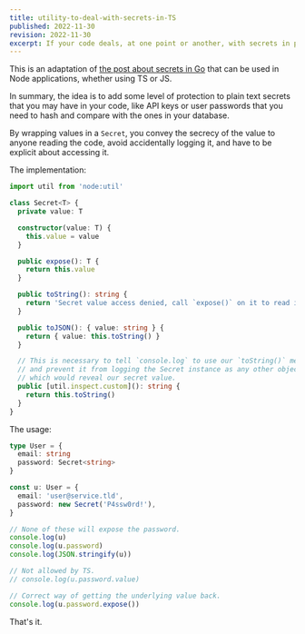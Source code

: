 ```yaml
---
title: utility-to-deal-with-secrets-in-TS
published: 2022-11-30
revision: 2022-11-30
excerpt: If your code deals, at one point or another, with secrets in plain text, it might be a good idea to prevent accidental logging of such sensitive information. 
---
```


This is an adaptation of [the post about secrets in Go](./utility-to-deal-with-secrets-in-go.html) that can be used in Node applications, whether using TS or JS.

In summary, the idea is to add some level of protection to plain text secrets that you may have in your code, like API keys or user passwords that you need to hash and compare with the ones in your database.

By wrapping values in a `Secret`, you convey the secrecy of the value to anyone reading the code, avoid accidentally logging it, and have to be explicit about accessing it.

The implementation:

```typescript
import util from 'node:util'

class Secret<T> {
  private value: T

  constructor(value: T) {
    this.value = value
  }

  public expose(): T {
    return this.value
  }

  public toString(): string {
    return 'Secret value access denied, call `expose()` on it to read it.'
  }

  public toJSON(): { value: string } {
    return { value: this.toString() }
  }

  // This is necessary to tell `console.log` to use our `toString()` method
  // and prevent it from logging the Secret instance as any other object,
  // which would reveal our secret value.
  public [util.inspect.custom](): string {
    return this.toString()
  }
}
```

The usage:

```typescript
type User = {
  email: string
  password: Secret<string>
}

const u: User = {
  email: 'user@service.tld',
  password: new Secret('P4ssw0rd!'),
}

// None of these will expose the password.
console.log(u)
console.log(u.password)
console.log(JSON.stringify(u))

// Not allowed by TS.
// console.log(u.password.value)

// Correct way of getting the underlying value back.
console.log(u.password.expose())
```

That's it.
